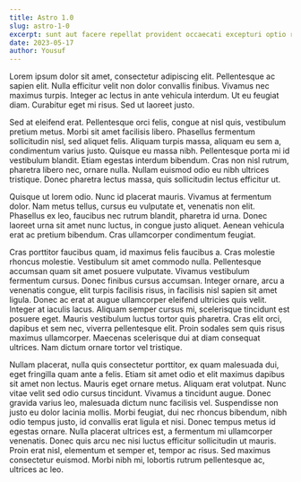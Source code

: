 ```yaml
---
title: Astro 1.0
slug: astro-1-0
excerpt: sunt aut facere repellat provident occaecati excepturi optio reprehenderit quia et suscipit suscipit recusandae consequuntur expedita et cum reprehenderit molestiae ut ut quas totam nostrum rerum est autem sunt rem eveniet architecto
date: 2023-05-17
author: Yousuf
---
```


Lorem ipsum dolor sit amet, consectetur adipiscing elit. Pellentesque ac sapien elit. Nulla efficitur velit non dolor convallis finibus. Vivamus nec maximus turpis. Integer ac lectus in ante vehicula interdum. Ut eu feugiat diam. Curabitur eget mi risus. Sed ut laoreet justo.

Sed at eleifend erat. Pellentesque orci felis, congue at nisl quis, vestibulum pretium metus. Morbi sit amet facilisis libero. Phasellus fermentum sollicitudin nisl, sed aliquet felis. Aliquam turpis massa, aliquam eu sem a, condimentum varius justo. Quisque eu massa nibh. Pellentesque porta mi id vestibulum blandit. Etiam egestas interdum bibendum. Cras non nisl rutrum, pharetra libero nec, ornare nulla. Nullam euismod odio eu nibh ultrices tristique. Donec pharetra lectus massa, quis sollicitudin lectus efficitur ut.

Quisque ut lorem odio. Nunc id placerat mauris. Vivamus at fermentum dolor. Nam metus tellus, cursus eu vulputate et, venenatis non elit. Phasellus ex leo, faucibus nec rutrum blandit, pharetra id urna. Donec laoreet urna sit amet nunc luctus, in congue justo aliquet. Aenean vehicula erat ac pretium bibendum. Cras ullamcorper condimentum feugiat.

Cras porttitor faucibus quam, id maximus felis faucibus a. Cras molestie rhoncus molestie. Vestibulum sit amet commodo nulla. Pellentesque accumsan quam sit amet posuere vulputate. Vivamus vestibulum fermentum cursus. Donec finibus cursus accumsan. Integer ornare, arcu a venenatis congue, elit turpis facilisis risus, in facilisis nisl sapien sit amet ligula. Donec ac erat at augue ullamcorper eleifend ultricies quis velit. Integer at iaculis lacus. Aliquam semper cursus mi, scelerisque tincidunt est posuere eget. Mauris vestibulum luctus tortor quis pharetra. Cras elit orci, dapibus et sem nec, viverra pellentesque elit. Proin sodales sem quis risus maximus ullamcorper. Maecenas scelerisque dui at diam consequat ultrices. Nam dictum ornare tortor vel tristique.

Nullam placerat, nulla quis consectetur porttitor, ex quam malesuada dui, eget fringilla quam ante a felis. Etiam sit amet odio et elit maximus dapibus sit amet non lectus. Mauris eget ornare metus. Aliquam erat volutpat. Nunc vitae velit sed odio cursus tincidunt. Vivamus a tincidunt augue. Donec gravida varius leo, malesuada dictum nunc facilisis vel. Suspendisse non justo eu dolor lacinia mollis. Morbi feugiat, dui nec rhoncus bibendum, nibh odio tempus justo, id convallis erat ligula et nisi. Donec tempus metus id egestas ornare. Nulla placerat ultrices est, a fermentum mi ullamcorper venenatis. Donec quis arcu nec nisi luctus efficitur sollicitudin ut mauris. Proin erat nisl, elementum et semper et, tempor ac risus. Sed maximus consectetur euismod. Morbi nibh mi, lobortis rutrum pellentesque ac, ultrices ac leo.
